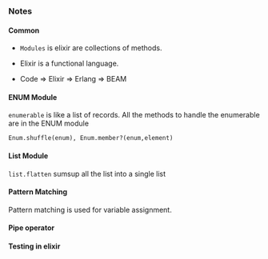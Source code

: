 ### Notes
 

#### Common

* `Modules` is elixir are collections of methods.

* Elixir is a functional language.
 
* Code => Elixir => Erlang => BEAM

#### ENUM Module

  `enumerable` is like a list of records.
  All the methods to handle the enumerable are in the ENUM module

  ```
  Enum.shuffle(enum), Enum.member?(enum,element)
  ```

#### List Module

  `list.flatten` sumsup all the list into a single list

#### Pattern Matching

  Pattern matching is used for variable assignment.

#### Pipe operator


#### Testing in elixir


